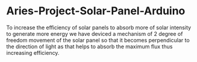 # Aries-Project-Solar-Panel-Arduino
To increase the efficiency of solar panels to absorb more of solar intensity to generate more energy we have deviced a mechanism of 2 degree of freedom movement of the solar panel so that it becomes perpendicular to the direction of light as that helps to absorb the maximum flux thus increasing efficiency.
